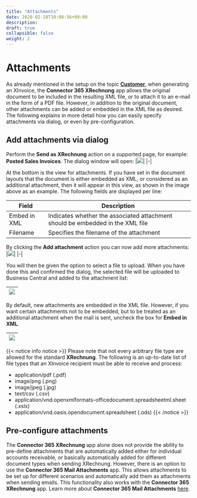 ```yaml
---
title: "Attachments"
date: 2020-02-28T10:08:56+09:00
description: 
draft: true
collapsible: false
weight: 2
---
```

# Attachments

As already mentioned in the setup on the topic [**Customer**](en-us/apps/xrechnung/first-steps/setup/setup-customer), 
when generating an XInvoice, the **Connector 365 XRechnung** app allows the original document to be included in the resulting XML file, 
or to attach it to an e-mail in the form of a PDF file.
However, in addition to the original document, other attachments can be added or embedded in the XML file as desired.
The following explains in more detail how you can easily specify attachments via dialog, or even by pre-configuration.

## Add attachments via dialog

Perform the **Send as XRechnung** action on a supported page, for example: **Posted Sales Invoices**.
The dialog window will open: 
|![](images/apps/XRechnung/us/xr_dialog_source_doc_embedded.png)|
|-|

At the bottom is the view for attachments.
If you have set in the document layouts that the document is either embedded as XML, or considered as an additional attachment,
then it will appear in this view, as shown in the image above as an example.
The following fields are displayed per line:

| Field | Description |
|-|-|
| Embed in XML | Indicates whether the associated attachment should be embedded in the XML file |
| Filename | Specifies the filename of the attachment |

By clicking the **Add attachment** action you can now add more attachments:
|![](images/apps/XRechnung/us/xr_dialog_anhaenge_hinzufuegen.png)|
|-|

You will then be given the option to select a file to upload.
When you have done this and confirmed the dialog, the selected file will be uploaded to Business Central and 
added to the attachment list:

|![](images/apps/XRechnung/us/xr_dialog_add_attachment.png)|
|-|

By default, new attachments are embedded in the XML file.
However, if you want certain attachments not to be embedded, but to be treated as an additional attachment when the mail is sent,
uncheck the box for **Embed in XML**.

|![](images/apps/XRechnung/us/xr_dialog_do_not_embedd_attachment.png)|
|-|

{{< notice info notice >}}
Please note that not every arbitrary file type are allowed for the standard **XRechnung**.
The following is an up-to-date list of file types that an XInvoice recipient must be able to receive and process:

* application/pdf (.pdf)
* image/png (.png)
* image/jpeg (.jpg)
* text/csv (.csv)
* application/vnd.openxmlformats-officedocument.spreadsheetml.sheet (.xslx)
* application/vnd.oasis.opendocument.spreadsheet (.ods)
{{< /notice >}}

## Pre-configure attachments

The **Connector 365 XRechnung** app alone does not provide the ability to pre-define attachments that are automatically added either for individual accounts receivable, or basically 
automatically added for different document types when sending XRechnung. 
However, there is an option to use the **Connector 365 Mail Attachments** app. This allows attachments to be set up
for different scenarios and automatically add them as attachments when sending emails. 
This functionality also works with the **Connector 365 XRechnung** app. 
Learn more about **Connector 365 Mail Attachments** [here](en-us/apps/mail-attachments-plus).